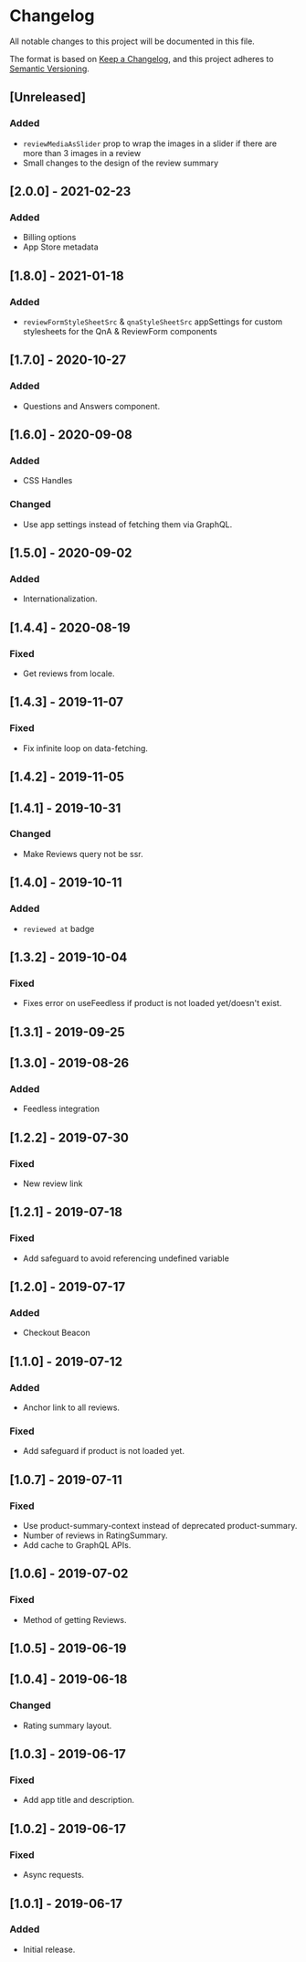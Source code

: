 # Changelog

All notable changes to this project will be documented in this file.

The format is based on [Keep a Changelog](https://keepachangelog.com/en/1.0.0/),
and this project adheres to [Semantic Versioning](https://semver.org/spec/v2.0.0.html).

## [Unreleased]

### Added
- `reviewMediaAsSlider` prop to wrap the images in a slider if there are more than 3 images in a review
- Small changes to the design of the review summary  

## [2.0.0] - 2021-02-23

### Added
- Billing options
- App Store metadata

## [1.8.0] - 2021-01-18

### Added
- `reviewFormStyleSheetSrc` & `qnaStyleSheetSrc` appSettings for custom stylesheets for the QnA & ReviewForm components

## [1.7.0] - 2020-10-27
### Added
- Questions and Answers component.

## [1.6.0] - 2020-09-08
### Added
- CSS Handles

### Changed
- Use app settings instead of fetching them via GraphQL.

## [1.5.0] - 2020-09-02
### Added
- Internationalization.

## [1.4.4] - 2020-08-19
### Fixed
- Get reviews from locale.

## [1.4.3] - 2019-11-07
### Fixed
- Fix infinite loop on data-fetching.

## [1.4.2] - 2019-11-05

## [1.4.1] - 2019-10-31
### Changed
- Make Reviews query not be ssr.

## [1.4.0] - 2019-10-11
### Added
- `reviewed at` badge

## [1.3.2] - 2019-10-04
### Fixed
- Fixes error on useFeedless if product is not loaded yet/doesn't exist.

## [1.3.1] - 2019-09-25

## [1.3.0] - 2019-08-26
### Added
- Feedless integration

## [1.2.2] - 2019-07-30

### Fixed

- New review link

## [1.2.1] - 2019-07-18

### Fixed

- Add safeguard to avoid referencing undefined variable

## [1.2.0] - 2019-07-17

### Added

- Checkout Beacon

## [1.1.0] - 2019-07-12

### Added

- Anchor link to all reviews.

### Fixed

- Add safeguard if product is not loaded yet.

## [1.0.7] - 2019-07-11

### Fixed

- Use product-summary-context instead of deprecated product-summary.
- Number of reviews in RatingSummary.
- Add cache to GraphQL APIs.

## [1.0.6] - 2019-07-02

### Fixed

- Method of getting Reviews.

## [1.0.5] - 2019-06-19

## [1.0.4] - 2019-06-18

### Changed

- Rating summary layout.

## [1.0.3] - 2019-06-17

### Fixed

- Add app title and description.

## [1.0.2] - 2019-06-17

### Fixed

- Async requests.

## [1.0.1] - 2019-06-17

### Added

- Initial release.
